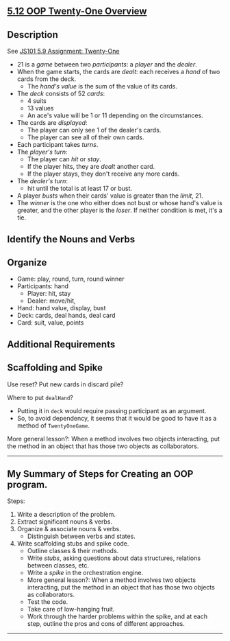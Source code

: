 ## [5.12 OOP Twenty-One Overview](https://launchschool.com/lessons/93a83d87/assignments/ab05d402)

## Description

See [JS101 5.9 Assignment: Twenty-One](https://launchschool.com/lessons/fb4809a8/assignments/62238c60)

- 21 is a *game* between two *participants*: a *player* and the *dealer*.
- When the game starts, the cards are *dealt*: each receives a *hand* of two cards from the deck.
  - The *hand's value* is the sum of the value of its cards.
- The *deck* consists of 52 *cards*:
  - 4 suits
  - 13 values
  - An ace's value will be 1 or 11 depending on the circumstances.
- The cards are *displayed*:
  - The player can only see 1 of the dealer's cards.
  - The player can see all of their own cards.
- Each participant takes *turns*.
- The *player's turn*:
  - The player can *hit* or *stay*.
  - If the player hits, they are *dealt* another card.
  - If the player stays, they don't receive any more cards.
- The *dealer's turn*:
  - hit until the total is at least 17 or bust.
- A player *busts* when their cards' value is greater than the *limit*, 21.
- The *winner* is the one who either does not bust or whose hand's value is greater, and the other player is the *loser*. If neither condition is met, it's a tie.

## Identify the Nouns and Verbs

## Organize

- Game: play, round, turn, round winner
- Participants: hand
  - Player: hit, stay
  - Dealer: move/hit,
- Hand: hand value, display, bust
- Deck: cards, deal hands, deal card
- Card: suit, value, points

## Additional Requirements

## Scaffolding and Spike

Use reset?
Put new cards in discard pile?

Where to put `dealHand`?
- Putting it in `deck` would require passing participant as an argument.
- So, to avoid dependency, it seems that it would be good to have it as a method of `TwentyOneGame`.

More general lesson?: When a method involves two objects interacting, put the method in an object that has those two objects as collaborators.

---

## My Summary of Steps for Creating an OOP program.

Steps:

1. Write a description of the problem.
2. Extract significant nouns & verbs.
3. Organize & associate nouns & verbs.
   - Distinguish between verbs and states.
4. Write scaffolding stubs and spike code.
    - Outline classes & their methods.
    - Write *stubs*, asking questions about data structures, relations between classes, etc.
    - Write a *spike* in the orchestration engine.
    - More general lesson?: When a method involves two objects interacting, put the method in an object that has those two objects as collaborators.
    - Test the code.
    - Take care of low-hanging fruit.
    - Work through the harder problems within the spike, and at each step, outline the pros and cons of different approaches.

---
